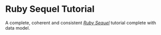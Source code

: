 Ruby Sequel Tutorial
====================

A complete, coherent and consistent [*Ruby
Sequel*](http://sequel.rubyforge.org/) tutorial complete with data model.
